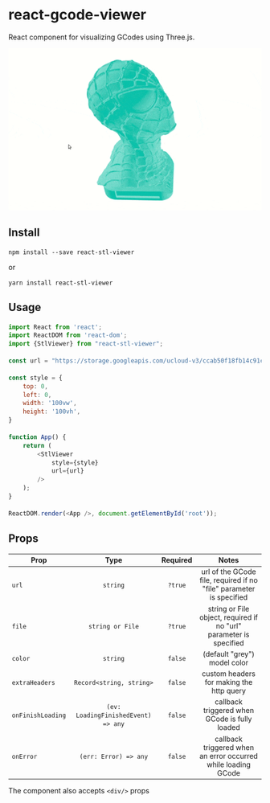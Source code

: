 # react-gcode-viewer

React component for visualizing GCodes using Three.js.

<p align="center">
    <img src="docs/demo.gif">
</p>

## Install

```shell
npm install --save react-stl-viewer
```
or
```shell
yarn install react-stl-viewer
```

## Usage

```js
import React from 'react';
import ReactDOM from 'react-dom';
import {StlViewer} from "react-stl-viewer";

const url = "https://storage.googleapis.com/ucloud-v3/ccab50f18fb14c91ccca300a.stl"

const style = {
    top: 0,
    left: 0,
    width: '100vw',
    height: '100vh',
}

function App() {
    return (
        <StlViewer
            style={style}
            url={url}
        />
    );
}

ReactDOM.render(<App />, document.getElementById('root'));
```

## Props

| Prop                       | Type                       | Required     | Notes                                                                                                                                                                                       |
| ----------------------     | :------------------------: | :----------: | :----------------------------------------------------------:                                                                                                                                |
| `url`                      | `string`                   | `?true`      | url of the GCode file, required if no "file" parameter is specified |
| `file`                     | `string or File`           | `?true`      | string or File object, required if no "url" parameter is specified |
| `color`                    | `string`                   | `false`      | (default "grey") model color |
| `extraHeaders`             | `Record<string, string>`   | `false`      | custom headers for making the http query |
| `onFinishLoading`          | `(ev: LoadingFinishedEvent) => any`| `false`| callback triggered when GCode is fully loaded |
| `onError`                  | `(err: Error) => any`      | `false`      | callback triggered when an error occurred while loading GCode|
The component also accepts ```<div/>``` props
